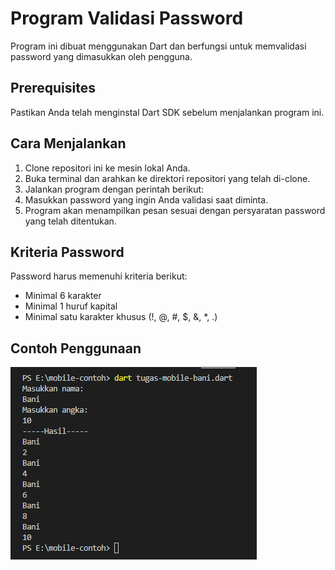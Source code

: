 # Program Validasi Password

Program ini dibuat menggunakan Dart dan berfungsi untuk memvalidasi password yang dimasukkan oleh pengguna.

## Prerequisites

Pastikan Anda telah menginstal Dart SDK sebelum menjalankan program ini.

## Cara Menjalankan

1. Clone repositori ini ke mesin lokal Anda.
2. Buka terminal dan arahkan ke direktori repositori yang telah di-clone.
3. Jalankan program dengan perintah berikut:
4. Masukkan password yang ingin Anda validasi saat diminta.
5. Program akan menampilkan pesan sesuai dengan persyaratan password yang telah ditentukan.

## Kriteria Password

Password harus memenuhi kriteria berikut:

- Minimal 6 karakter
- Minimal 1 huruf kapital
- Minimal satu karakter khusus (!, @, #, $, &, \*, .)

## Contoh Penggunaan

![imglogin](output.png)
